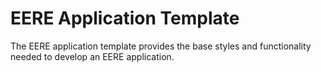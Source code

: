 # EERE Application Template

The EERE application template provides the base styles and functionality needed to develop an EERE application. 
